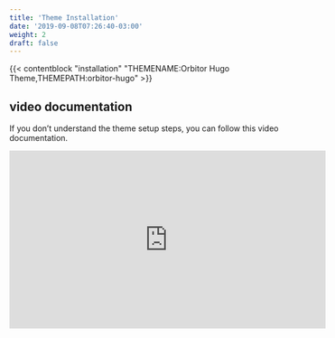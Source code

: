 ```yaml
---
title: 'Theme Installation'
date: '2019-09-08T07:26:40-03:00'
weight: 2
draft: false
---
```


{{< contentblock "installation" "THEMENAME:Orbitor Hugo Theme,THEMEPATH:orbitor-hugo" >}}

video documentation
-------------------

If you don’t understand the theme setup steps, you can follow this video documentation.

<iframe allow="accelerometer; autoplay; encrypted-media; gyroscope; picture-in-picture" allowfullscreen="" frameborder="0" height="315" src="https://www.youtube.com/embed/jrkvirglgaQ" width="560"></iframe>
